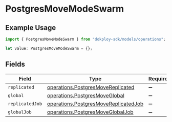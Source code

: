 # PostgresMoveModeSwarm

## Example Usage

```typescript
import { PostgresMoveModeSwarm } from "dokploy-sdk/models/operations";

let value: PostgresMoveModeSwarm = {};
```

## Fields

| Field                                                                                        | Type                                                                                         | Required                                                                                     | Description                                                                                  |
| -------------------------------------------------------------------------------------------- | -------------------------------------------------------------------------------------------- | -------------------------------------------------------------------------------------------- | -------------------------------------------------------------------------------------------- |
| `replicated`                                                                                 | [operations.PostgresMoveReplicated](../../models/operations/postgresmovereplicated.md)       | :heavy_minus_sign:                                                                           | N/A                                                                                          |
| `global`                                                                                     | [operations.PostgresMoveGlobal](../../models/operations/postgresmoveglobal.md)               | :heavy_minus_sign:                                                                           | N/A                                                                                          |
| `replicatedJob`                                                                              | [operations.PostgresMoveReplicatedJob](../../models/operations/postgresmovereplicatedjob.md) | :heavy_minus_sign:                                                                           | N/A                                                                                          |
| `globalJob`                                                                                  | [operations.PostgresMoveGlobalJob](../../models/operations/postgresmoveglobaljob.md)         | :heavy_minus_sign:                                                                           | N/A                                                                                          |